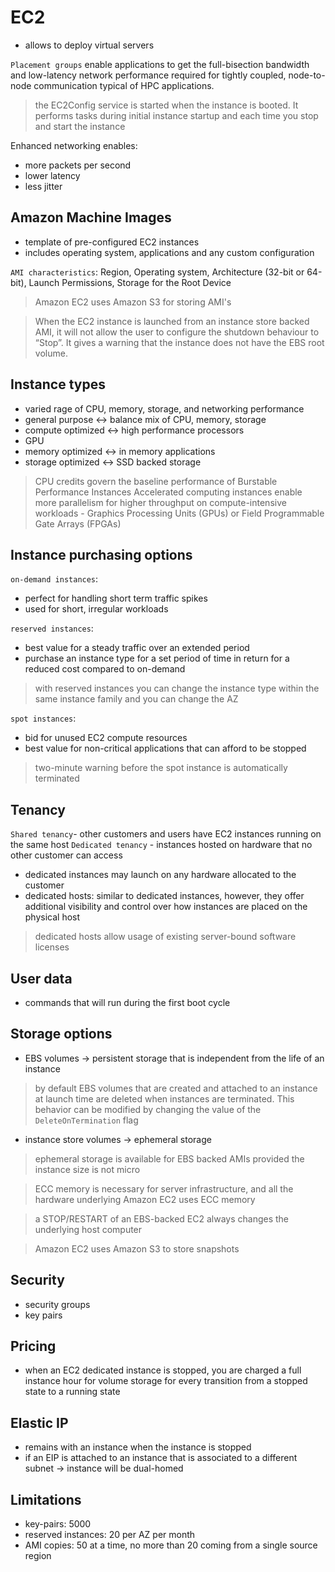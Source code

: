# EC2 #
- allows to deploy virtual servers

`Placement groups` enable applications to get the full-bisection bandwidth and low-latency network performance required for tightly coupled, node-to-node communication typical of HPC applications.

> the EC2Config service is started when the instance is booted. It performs tasks during initial instance startup and each time you stop and start the instance

Enhanced networking enables:
- more packets per second
- lower latency
- less jitter

## Amazon Machine Images ##
- template of pre-configured EC2 instances
- includes operating system, applications and any custom configuration

`AMI characteristics`: Region, Operating system, Architecture (32-bit or 64-bit), Launch Permissions, Storage for the Root Device

> Amazon EC2 uses Amazon S3 for storing AMI's

> When the EC2 instance is launched from an instance store backed AMI, it will not allow the user to configure the shutdown behaviour to “Stop”. It gives a warning that the instance does not have the EBS root volume.

## Instance types ##
- varied rage of CPU, memory, storage, and networking performance
- general purpose <-> balance mix of CPU, memory, storage
- compute optimized <-> high performance processors
- GPU
- memory optimized <-> in memory applications
- storage optimized <-> SSD backed storage

> CPU credits govern the baseline performance of Burstable Performance Instances 
> Accelerated computing instances enable more parallelism for higher throughput on compute-intensive workloads - Graphics Processing Units (GPUs) or Field Programmable Gate Arrays (FPGAs)

## Instance purchasing options ##
`on-demand instances`:
- perfect for handling short term traffic spikes
- used for short, irregular workloads

`reserved instances`:
- best value for a steady traffic over an extended period
- purchase an instance type for a set period of time in return for a reduced cost compared to on-demand

> with reserved instances you can change the instance type within the same instance family and you can change the AZ

`spot instances`:
- bid for unused EC2 compute resources
- best value for non-critical applications that can afford to be stopped

> two-minute warning before the spot instance is automatically terminated 

## Tenancy ##
`Shared tenancy`- other customers and users have EC2 instances running on the same host
`Dedicated tenancy` - instances hosted on hardware that no other customer can access

- dedicated instances may launch on any hardware allocated to the customer
- dedicated hosts: similar to dedicated instances, however, they offer additional visibility and control over how instances are placed on the physical host

>  dedicated hosts allow usage of existing server-bound software licenses

## User data ##
- commands that will run during the first boot cycle

## Storage options ##
- EBS volumes -> persistent storage that is independent from the life of an instance

> by default EBS volumes that are created and attached to an instance at launch time are deleted when instances are terminated. This behavior can be modified by changing the value of the `DeleteOnTermination` flag

- instance store volumes -> ephemeral storage

> ephemeral storage is available for EBS backed AMIs provided the instance size is not micro

> ECC memory is necessary for server infrastructure, and all the hardware underlying Amazon EC2 uses ECC memory

> a STOP/RESTART of an EBS-backed EC2 always changes the underlying host computer

> Amazon EC2 uses Amazon S3 to store snapshots

## Security ##
- security groups
- key pairs

## Pricing ##
- when an EC2 dedicated instance is stopped, you are charged a full instance hour for volume storage for every transition from a stopped state to a running state

## Elastic IP ##
- remains with an instance when the instance is stopped 
- if an EIP is attached to an instance that is associated to a different subnet -> instance will be dual-homed

## Limitations ##
- key-pairs: 5000
- reserved instances: 20 per AZ per month
- AMI copies: 50 at a time, no more than 20 coming from a single source region

